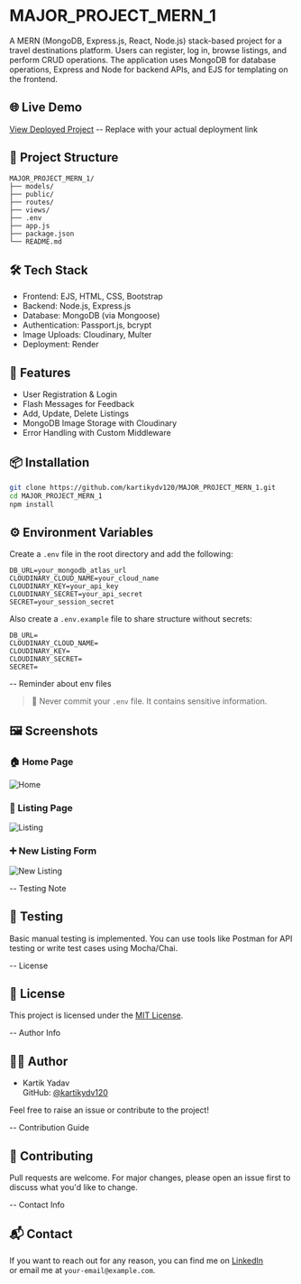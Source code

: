 # MAJOR_PROJECT_MERN_1

A MERN (MongoDB, Express.js, React, Node.js) stack-based project for a travel destinations platform. Users can register, log in, browse listings, and perform CRUD operations. The application uses MongoDB for database operations, Express and Node for backend APIs, and EJS for templating on the frontend.

## 🌐 Live Demo
[View Deployed Project](https://major-project-mern-1.onrender.com/listings) -- Replace with your actual deployment link

## 📁 Project Structure
```
MAJOR_PROJECT_MERN_1/
├── models/
├── public/
├── routes/
├── views/
├── .env
├── app.js
├── package.json
└── README.md
```

## 🛠️ Tech Stack
- Frontend: EJS, HTML, CSS, Bootstrap
- Backend: Node.js, Express.js
- Database: MongoDB (via Mongoose)
- Authentication: Passport.js, bcrypt
- Image Uploads: Cloudinary, Multer
- Deployment: Render

## 🚀 Features
- User Registration & Login
- Flash Messages for Feedback
- Add, Update, Delete Listings
- MongoDB Image Storage with Cloudinary
- Error Handling with Custom Middleware

## 📦 Installation
```bash
git clone https://github.com/kartikydv120/MAJOR_PROJECT_MERN_1.git
cd MAJOR_PROJECT_MERN_1
npm install
```

## ⚙️ Environment Variables
Create a `.env` file in the root directory and add the following:

```env
DB_URL=your_mongodb_atlas_url
CLOUDINARY_CLOUD_NAME=your_cloud_name
CLOUDINARY_KEY=your_api_key
CLOUDINARY_SECRET=your_api_secret
SECRET=your_session_secret
```

Also create a `.env.example` file to share structure without secrets:

```env
DB_URL=
CLOUDINARY_CLOUD_NAME=
CLOUDINARY_KEY=
CLOUDINARY_SECRET=
SECRET=
```

-- Reminder about env files
> 🔐 Never commit your `.env` file. It contains sensitive information.

## 🖼️ Screenshots

### 🏠 Home Page  
![Home](screenshots/home.png)

### 📃 Listing Page  
![Listing](screenshots/listing.png)

### ➕ New Listing Form  
![New Listing](screenshots/new-listing.png)

-- Testing Note
## 🧪 Testing
Basic manual testing is implemented. You can use tools like Postman for API testing or write test cases using Mocha/Chai.

-- License
## 🧾 License
This project is licensed under the [MIT License](LICENSE).

-- Author Info
## 🧑‍💻 Author
- Kartik Yadav  
GitHub: [@kartikydv120](https://github.com/kartikydv120)

Feel free to raise an issue or contribute to the project!

-- Contribution Guide
## 🤝 Contributing
Pull requests are welcome. For major changes, please open an issue first to discuss what you'd like to change.

-- Contact Info
## 📬 Contact
If you want to reach out for any reason, you can find me on [LinkedIn](https://www.linkedin.com/in/kartikydv120)  
or email me at `your-email@example.com`.
